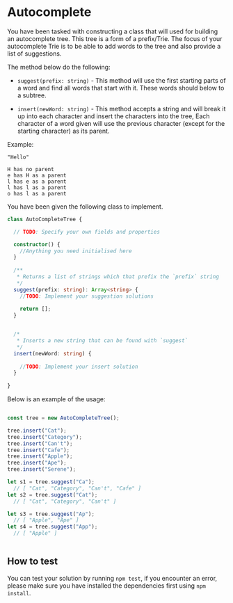 
# Autocomplete
 
You have been tasked with constructing a class that will used for building an autocomplete tree. This tree is a form of a prefix/Trie. The focus of your autocomplete Trie is to be able to add words to the tree and also provide a list of suggestions.

The method below do the following:

* `suggest(prefix: string)` - This method will use the first starting parts of a word and find all words that start with it. These words should below to a subtree.

* `insert(newWord: string)` - This method accepts a string and will break it up into each character and insert the characters into the tree, Each character of a word given will use the previous character (except for the starting character) as its parent.

Example:

```
"Hello"

H has no parent
e has H as a parent
l has e as a parent
l has l as a parent
o has l as a parent  
```
 
You have been given the following class to implement.


```ts
class AutoCompleteTree {

  // TODO: Specify your own fields and properties

  constructor() {
    //Anything you need initialised here
  }
  
  /**
   * Returns a list of strings which that prefix the `prefix` string
   */
  suggest(prefix: string): Array<string> {
    //TODO: Implement your suggestion solutions
    
    return [];
  }


  /*
   * Inserts a new string that can be found with `suggest`
   */
  insert(newWord: string) {
  
    //TODO: Implement your insert solution
  }
  
} 
```

Below is an example of the usage:

```ts

const tree = new AutoCompleteTree();

tree.insert("Cat");
tree.insert("Category");
tree.insert("Can't");
tree.insert("Cafe");
tree.insert("Apple");
tree.insert("Ape");
tree.insert("Serene");

let s1 = tree.suggest("Ca");
  // [ "Cat", "Category", "Can't", "Cafe" ]
let s2 = tree.suggest("Cat");
  // [ "Cat", "Category", "Can't" ]

let s3 = tree.suggest("Ap");
  // [ "Apple", "Ape" ]
let s4 = tree.suggest("App");
  // [ "Apple" ]
   
```


## How to test

You can test your solution by running `npm test`, if you encounter an error, please make sure you have installed the dependencies first using `npm install`.

